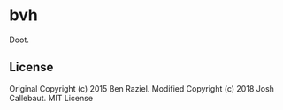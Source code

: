 bvh
====

Doot.

## License

Original Copyright (c) 2015 Ben Raziel. 
Modified Copyright (c) 2018 Josh Callebaut.
MIT License
